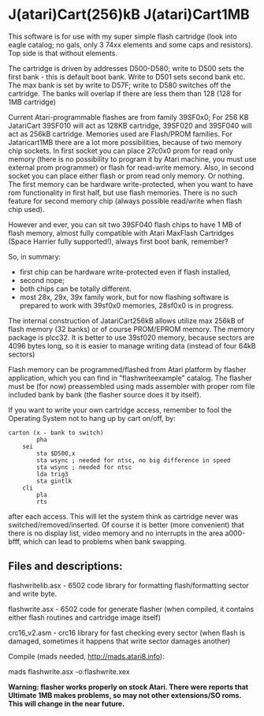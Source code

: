 # J(atari)Cart(256)kB J(atari)Cart1MB

This software is for use with my super simple flash cartridge (look into eagle catalog; no gals, only 3 74xx elements and some caps and resistors). Top side is that without elements.

The cartridge is driven by addresses D500-D580; write to D500 sets the first bank - this is default boot bank. Write to D501 sets second bank etc. The max bank is set by write to D57F; write to D580 switches off the cartridge. The banks will overlap if there are less them than 128 (128 for 1MB cartridge)

Current Atari-programmable flashes are from family 39SF0x0; For 256 KB JatariCart 39SF010 will act as 128KB cartridge, 39SF020 and 39SF040 will act as 256kB cartridge. Memories used are Flash/PROM families.
For Jataricart1MB there are a lot more possibilities, because of two memory chip sockets. In first socket you can place 27c0x0 prom for read only memory (there is no possibility to program it by Atari machine, you must use external prom programmer) or flash for read-write memory. Also, in second socket you can place either flash or prom read only memory. Or nothing. The first memory can be hardware write-protected, when you want to have rom functionality in first half, but use flash memories. There is no such feature for second memory chip (always possible read/write when flash chip used).

However and ever, you can sit two 39SF040 flash chips to have 1 MB of flash memory, almost fully compatible with Atari MaxFlash Cartridges (Space Harrier fully supported!), always first boot bank, remember?

So, in summary:
- first chip can be hardware write-protected even if flash installed,
- second nope;
- both chips can be totally different.
- most 28x, 29x, 39x family work, but for now flashing software is prepared to work with 39sf0x0 memories, 28sf0x0 is in progress.

The internal construction of JatariCart256kB allows utilize max 256kB of flash memory (32 banks) or of course PROM/EPROM memory.
The memory package is plcc32. It is better to use 39sf020 memory, because sectors are 4096 bytes long, so it is easier to manage writing data (instead of four 64kB sectors)

Flash memory can be programmed/flashed from Atari platform by flasher application, which you can find in "flashwriteexample" catalog.
The flasher must be (for now) preassembled using mads assembler with proper rom file included bank by bank (the flasher source does it by itself).

If you want to write your own cartridge access, remember to fool the Operating System not to hang up by cart on/off, by:

```
carton (x - bank to switch) 
        pha 
	sei
        sta $D500,x
        sta wsync ; needed for ntsc, no big difference in speed 
        sta wsync ; needed for ntsc 
        lda trig3 
        sta gintlk 
	cli
        pla 
        rts  
```

after each access. This will let the system think as cartridge never was switched/removed/inserted. Of course it is better (more convenient) that there is no display list, video memory and no interrupts in the area a000-bfff, which can lead to problems when bank swapping.

## Files and descriptions:

flashwritelib.asx - 6502 code library for formatting flash/formatting sector and write byte.

flashwrite.asx - 6502 code for generate flasher (when compiled, it contains either flash routines and cartridge image itself)

crc16_v2.asm - crc16 library for fast checking every sector (when flash is damaged, sometimes it happens that write sector damages another)

Compile (mads needed, http://mads.atari8.info):

mads flashwrite.asx -o:flashwrite.xex

__Warning: flasher works properly on stock Atari. There were reports that Ultimate 1MB makes problems, so may not other extensions/SO roms. This will change in the near future.__
